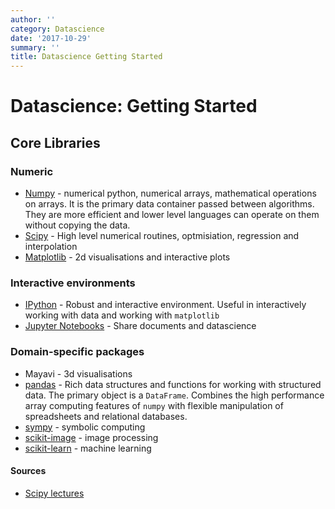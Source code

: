 ```yaml
---
author: ''
category: Datascience
date: '2017-10-29'
summary: ''
title: Datascience Getting Started
---
```

# Datascience: Getting Started

## Core Libraries

### Numeric

* [Numpy](http://www.numpy.org/) - numerical python, numerical arrays, mathematical operations on arrays. It is the primary data container passed between algorithms. They are more efficient and lower level languages can operate on them without copying the data.
* [Scipy](http://www.scipy.org/) - High level numerical routines, optmisiation, regression and interpolation
* [Matplotlib](http://matplotlib.org/) - 2d visualisations and interactive plots

### Interactive environments

* [IPython](http://ipython.org/) - Robust and interactive environment. Useful in interactively working with data and working with `matplotlib`
* [Jupyter Notebooks](http://jupyter.org/) - Share documents and datascience

### Domain-specific packages

* Mayavi - 3d visualisations
* [pandas](http://pandas.pydata.org/) - Rich data structures and functions for working with structured data. The primary object is a `DataFrame`. Combines the high performance array computing features of `numpy` with flexible manipulation of spreadsheets and relational databases.
* [sympy](http://www.sympy.org/en/index.html) - symbolic computing
* [scikit-image](http://scikit-image.org/) - image processing
* [scikit-learn](http://scikit-learn.org/stable/) - machine learning

#### Sources

* [Scipy lectures](http://www.scipy-lectures.org/)
